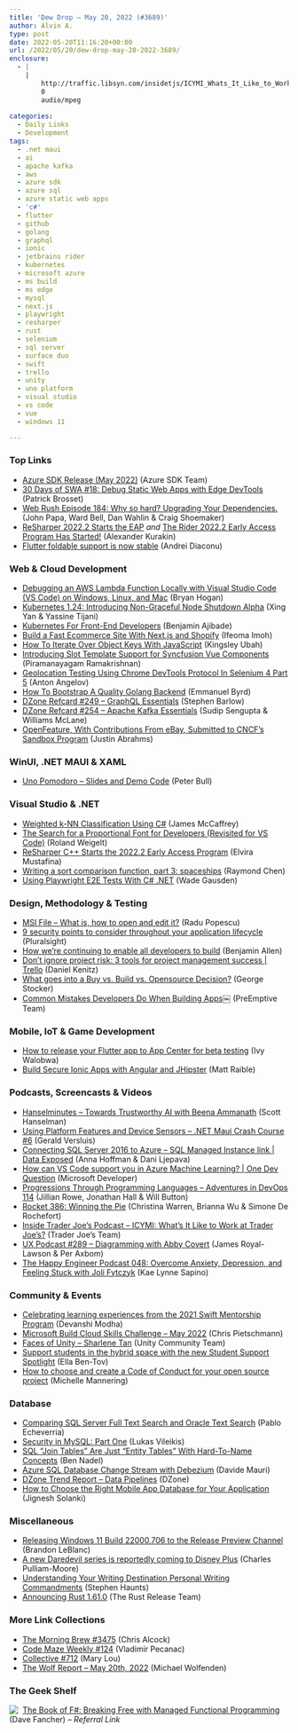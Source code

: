 ```yaml
---
title: 'Dew Drop – May 20, 2022 (#3689)'
author: Alvin A.
type: post
date: 2022-05-20T11:16:20+00:00
url: /2022/05/20/dew-drop-may-20-2022-3689/
enclosure:
  - |
    |
        http://traffic.libsyn.com/insidetjs/ICYMI_Whats_It_Like_to_Work_at_Trader_Joes.mp3
        0
        audio/mpeg
        
categories:
  - Daily Links
  - Development
tags:
  - .net maui
  - ai
  - apache kafka
  - aws
  - azure sdk
  - azure sql
  - azure static web apps
  - 'c#'
  - flutter
  - github
  - golang
  - graphql
  - ionic
  - jetbrains rider
  - kubernetes
  - microsoft azure
  - ms build
  - ms edge
  - mysql
  - next.js
  - playwright
  - resharper
  - rust
  - selenium
  - sql server
  - surface duo
  - swift
  - trello
  - unity
  - uno platform
  - visual studio
  - vs code
  - vue
  - windows 11

---
```

### <a name="top"></a>Top Links

  * <a href="https://devblogs.microsoft.com/azure-sdk/azure-sdk-release-may-2022/?WT.mc_id=DOP-MVP-4025064" target="_blank" rel="noopener">Azure SDK Release (May 2022)</a> (Azure SDK Team)
  * <a href="https://dev.to/azure/18-debug-static-web-apps-with-edge-devtools-34c8" target="_blank" rel="noopener">30 Days of SWA #18: Debug Static Web Apps with Edge DevTools</a> (Patrick Brosset)
  * <a href="https://www.webrush.io/episodes/episode-184-why-so-hard-upgrading-your-dependencies" target="_blank" rel="noopener">Web Rush Episode 184: Why so hard? Upgrading Your Dependencies.</a> (John Papa, Ward Bell, Dan Wahlin & Craig Shoemaker)
  * <a href="https://blog.jetbrains.com/dotnet/2022/05/19/resharper-2022-2-eap/" target="_blank" rel="noopener">ReSharper 2022.2 Starts the EAP</a> _and_ <a href="https://blog.jetbrains.com/dotnet/2022/05/19/rider-2022-2-eap/" target="_blank" rel="noopener">The Rider 2022.2 Early Access Program Has Started!</a> (Alexander Kurakin)
  * <a href="https://devblogs.microsoft.com/surface-duo/flutter-3-foldable/?WT.mc_id=DOP-MVP-4025064" target="_blank" rel="noopener">Flutter foldable support is now stable</a> (Andrei Diaconu)



### <a name="web"></a>Web & Cloud Development

  * <a href="https://nodogmablog.bryanhogan.net/2022/05/debugging-an-aws-lambda-function-locally-with-visual-studio-code-vs-code-on-windows-linux-and-mac/" target="_blank" rel="noopener">Debugging an AWS Lambda Function Locally with Visual Studio Code (VS Code) on Windows, Linux, and Mac</a> (Bryan Hogan)
  * <a href="https://kubernetes.io/blog/2022/05/20/kubernetes-1-24-non-graceful-node-shutdown-alpha/" target="_blank" rel="noopener">Kubernetes 1.24: Introducing Non-Graceful Node Shutdown Alpha</a> (Xing Yan & Yassine Tijani)
  * <a href="https://smashingmagazine.com/2022/05/kubernetes-front-end-developers/" target="_blank" rel="noopener">Kubernetes For Front-End Developers</a> (Benjamin Ajibade)
  * <a href="https://www.telerik.com/blogs/build-fast-ecommerce-site-nextjs-shopify" target="_blank" rel="noopener">Build a Fast Ecommerce Site With Next.js and Shopify</a> (Ifeoma Imoh)
  * <a href="https://code.tutsplus.com/tutorials/how-to-iterate-over-object-keys-with-javascript--cms-41132" target="_blank" rel="noopener">How To Iterate Over Object Keys With JavaScript</a> (Kingsley Ubah)
  * <a href="https://www.syncfusion.com/blogs/post/introducing-slot-template-support-for-syncfusion-vue-components.aspx" target="_blank" rel="noopener">Introducing Slot Template Support for Syncfusion Vue Components</a> (Piramanayagam Ramakrishnan)
  * <a href="https://www.automatetheplanet.com/geolocation-testing-cdp-seleniu/" target="_blank" rel="noopener">Geolocation Testing Using Chrome DevTools Protocol In Selenium 4 Part 5</a> (Anton Angelov)
  * <a href="https://8thlight.com/blog/emmanuel-byrd/2022/05/19/well-thought-project-layout-design-for-a-golang-backend.html" target="_blank" rel="noopener">How To Bootstrap A Quality Golang Backend</a> (Emmanuel Byrd)
  * <a href="https://dzone.com/refcardz/an-overview-of-graphql" target="_blank" rel="noopener">DZone Refcard #249 &#8211; GraphQL Essentials</a> (Stephen Barlow)
  * <a href="https://dzone.com/refcardz/apache-kafka" target="_blank" rel="noopener">DZone Refcard #254 &#8211; Apache Kafka Essentials</a> (Sudip Sengupta & Williams McLane)
  * <a href="https://tech.ebayinc.com/engineering/openfeature-with-contributions-from-ebay-submitted-to-cncfs-sandbox-program/" target="_blank" rel="noopener">OpenFeature, With Contributions From eBay, Submitted to CNCF&#8217;s Sandbox Program</a> (Justin Abrahms)



### <a name="silverlight"></a>WinUI, .NET MAUI & XAML

  * <a href="https://github.com/RoguePlanetoid/UnoPomodoro" target="_blank" rel="noopener">Uno Pomodoro &#8211; Slides and Demo Code</a> (Peter Bull)



### <a name="dotnet"></a>Visual Studio & .NET

  * <a href="https://visualstudiomagazine.com/articles/2022/05/19/weighted-k-nn-classification.aspx" target="_blank" rel="noopener">Weighted k-NN Classification Using C#</a> (James McCaffrey)
  * <a href="https://weblogs.asp.net:443/rweigelt/the-search-for-a-proportional-font-for-developers-revisited-for-vs-code?WT.mc_id=DOP-MVP-4025064" target="_blank" rel="noopener">The Search for a Proportional Font for Developers (Revisited for VS Code)</a> (Roland Weigelt)
  * <a href="https://blog.jetbrains.com/rscpp/2022/05/19/resharper-cpp-2022-2-eap/" target="_blank" rel="noopener">ReSharper C++ Starts the 2022.2 Early Access Program</a> (Elvira Mustafina)
  * <a href="https://devblogs.microsoft.com/oldnewthing/20220519-00/?p=106674" target="_blank" rel="noopener">Writing a sort comparison function, part 3: spaceships</a> (Raymond Chen)
  * <a href="https://dotnetcoretutorials.com/2022/05/20/using-playwright-e2e-tests-with-c-net/" target="_blank" rel="noopener">Using Playwright E2E Tests With C# .NET</a> (Wade Gausden)



### <a name="design"></a>Design, Methodology & Testing

  * <a href="https://www.advancedinstaller.com/what-is-msi-file.html" target="_blank" rel="noopener">MSI File &#8211; What is, how to open and edit it?</a> (Radu Popescu)
  * <a href="https://www.pluralsight.com/blog/software-development/9-security-points-to-consider-throughout-your-application-lifecycle" target="_blank" rel="noopener">9 security points to consider throughout your application lifecycle</a> (Pluralsight)
  * <a href="https://github.blog/2022-05-19-how-were-continuing-to-enable-all-developers-to-build/" target="_blank" rel="noopener">How we’re continuing to enable all developers to build</a> (Benjamin Allen)
  * <a href="https://blog.trello.com/project-risk-management" target="_blank" rel="noopener">Don’t ignore project risk: 3 tools for project management success | Trello</a> (Daniel Kenitz)
  * <a href="https://georgestocker.com/2022/05/19/what-goes-into-a-buy-vs-build-vs-opensource-decision/" target="_blank" rel="noopener">What goes into a Buy vs. Build vs. Opensource Decision?</a> (George Stocker)
  * <a href="https://www.preemptive.com/common-mistakes-developers-do-when-building-apps%ef%bf%bc/" target="_blank" rel="noopener">Common Mistakes Developers Do When Building Apps￼</a> (PreEmptive Team)



### <a name="mobile"></a>Mobile, IoT & Game Development

  * <a href="https://medium.com/flutter-community/how-to-release-your-flutter-app-to-app-center-for-beta-testing-243b8381edab?source=rss----86fb29d7cc6a---4" target="_blank" rel="noopener">How to release your Flutter app to App Center for beta testing</a> (Ivy Walobwa)
  * <a href="https://auth0.com/blog/ionic-angular-jhipster/" target="_blank" rel="noopener">Build Secure Ionic Apps with Angular and JHipster</a> (Matt Raible)



### <a name="podcasts"></a>Podcasts, Screencasts & Videos

  * <a href="https://www.hanselminutes.com/841/towards-trustworthy-ai-with-beena-ammanath" target="_blank" rel="noopener">Hanselminutes &#8211; Towards Trustworthy AI with Beena Ammanath</a> (Scott Hanselman)
  * <a href="http://www.youtube.com/watch?v=eRXiiy800XY" target="_blank" rel="noopener">Using Platform Features and Device Sensors &#8211; .NET Maui Crash Course #6</a> (Gerald Versluis)
  * <a href="http://www.youtube.com/watch?v=6kbJJJTekXg" target="_blank" rel="noopener">Connecting SQL Server 2016 to Azure &#8211; SQL Managed Instance link | Data Exposed</a> (Anna Hoffman & Dani Ljepava)
  * <a href="http://www.youtube.com/watch?v=CNmzbylahvk" target="_blank" rel="noopener">How can VS Code support you in Azure Machine Learning? | One Dev Question</a> (Microsoft Developer)
  * <a href="https://adventuresindevopspodcast.com/progressions-through-programming-languages-devops-114" target="_blank" rel="noopener">Progressions Through Programming Languages &#8211; Adventures in DevOps 114</a> (Jillian Rowe, Jonathan Hall & Will Button)
  * <a href="http://relay.fm/rocket/386" target="_blank" rel="noopener">Rocket 386: Winning the Pie</a> (Christina Warren, Brianna Wu & Simone De Rochefort)
  * <a href="http://traffic.libsyn.com/insidetjs/ICYMI_Whats_It_Like_to_Work_at_Trader_Joes.mp3" target="_blank" rel="noopener">Inside Trader Joe&#8217;s Podcast &#8211; ICYMI: What&#8217;s It Like to Work at Trader Joe&#8217;s?</a> (Trader Joe&#8217;s Team)
  * <a href="https://uxpodcast.com/289-diagramming-stuck-abby-covert/" target="_blank" rel="noopener">UX Podcast #289 &#8211; Diagramming with Abby Covert</a> (James Royal-Lawson & Per Axbom)
  * <a href="https://oasisofcourage.com/048-overcome-anxiety-depression-and-feeling-stuck-with-joli-fytczyk/" target="_blank" rel="noopener">The Happy Engineer Podcast 048: Overcome Anxiety, Depression, and Feeling Stuck with Joli Fytczyk</a> (Kae Lynne Sapino)



### <a name="events"></a>Community & Events

  * <a href="https://swift.org/blog/mentorship-2022/" target="_blank" rel="noopener">Celebrating learning experiences from the 2021 Swift Mentorship Program</a> (Devanshi Modha)
  * <a href="https://build5nines.com/microsoft-build-cloud-skills-challenge-may-2022/" target="_blank" rel="noopener">Microsoft Build Cloud Skills Challenge – May 2022</a> (Chris Pietschmann)
  * <a href="https://blog.unity.com/community/faces-of-unity-sharlene-tan" target="_blank" rel="noopener">Faces of Unity – Sharlene Tan</a> (Unity Community Team)
  * <a href="https://techcommunity.microsoft.com/t5/education-blog/support-students-in-the-hybrid-space-with-the-new-student/ba-p/3355757?WT.mc_id=DOP-MVP-4025064" target="_blank" rel="noopener">Support students in the hybrid space with the new Student Support Spotlight</a> (Ella Ben-Tov)
  * <a href="http://www.youtube.com/watch?v=AAYoJnyJ-RY" target="_blank" rel="noopener">How to choose and create a Code of Conduct for your open source project</a> (Michelle Mannering)



### <a name="sql"></a>Database

  * <a href="https://www.mssqltips.com/sqlservertip/7247/sql-server-full-text-search-vs-oracle-text-search/" target="_blank" rel="noopener">Comparing SQL Server Full Text Search and Oracle Text Search</a> (Pablo Echeverria)
  * <a href="https://www.red-gate.com/simple-talk/databases/mysql/security-in-mysql-part-one/" target="_blank" rel="noopener">Security in MySQL: Part One</a> (Lukas Vileikis)
  * <a href="https://www.bennadel.com/blog/4267-sql-join-tables-are-just-entity-tables-with-hard-to-name-concepts.htm" target="_blank" rel="noopener">SQL &#8220;Join Tables&#8221; Are Just &#8220;Entity Tables&#8221; With Hard-To-Name Concepts</a> (Ben Nadel)
  * <a href="https://dev.to/azure/azure-sql-sql-server-change-stream-with-debezium-3ha2" target="_blank" rel="noopener">Azure SQL Database Change Stream with Debezium</a> (Davide Mauri)
  * <a href="https://dzone.com/trendreports/data-pipelines-1" target="_blank" rel="noopener">DZone Trend Report &#8211; Data Pipelines</a> (DZone)
  * <a href="https://www.simform.com/blog/mobile-app-developers-database-selection/" target="_blank" rel="noopener">How to Choose the Right Mobile App Database for Your Application</a> (Jignesh Solanki)



### <a name="misc"></a>Miscellaneous

  * <a href="https://blogs.windows.com/windows-insider/2022/05/19/releasing-windows-11-build-22000-706-to-the-release-preview-channel/?WT.mc_id=WD-MVP-4025064" target="_blank" rel="noopener">Releasing Windows 11 Build 22000.706 to the Release Preview Channel</a> (Brandon LeBlanc)
  * <a href="https://www.theverge.com/2022/5/19/23131453/daredevil-mcu-marvel-disney-plus-series" target="_blank" rel="noopener">A new Daredevil series is reportedly coming to Disney Plus</a> (Charles Pulliam-Moore)
  * <a href="https://stephenhaunts.com/2022/05/20/understanding-your-writing-destination-personal-writing-commandments/" target="_blank" rel="noopener">Understanding Your Writing Destination Personal Writing Commandments</a> (Stephen Haunts)
  * <a href="https://blog.rust-lang.org/2022/05/19/Rust-1.61.0.html" target="_blank" rel="noopener">Announcing Rust 1.61.0</a> (The Rust Release Team)



### <a name="links"></a>More Link Collections

  * <a href="https://blog.cwa.me.uk/2022/05/20/the-morning-brew-3475/" target="_blank" rel="noopener">The Morning Brew #3475</a> (Chris Alcock)
  * <a href="https://code-maze.com/code-maze-weekly-124/" target="_blank" rel="noopener">Code Maze Weekly #124</a> (Vladimir Pecanac)
  * <a href="https://tympanus.net/codrops/collective/collective-712/" target="_blank" rel="noopener">Collective #712</a> (Mary Lou)
  * <a href="https://michael-wolfenden.github.io/2022/05/20/may-20th-2022/" target="_blank" rel="noopener">The Wolf Report &#8211; May 20th, 2022</a> (Michael Wolfenden)



### <a name="shelf"></a>The Geek Shelf

<a href="https://www.amazon.com/dp/1593275528/?tag=amavin-20" target="_blank" rel="noopener"><img decoding="async" align="left" style="margin: 0px 4px 0px 0px; border: 0px currentcolor; border-image: none; float: left; display: inline; background-image: none;" src="https://m.media-amazon.com/images/I/51DIdtQsnFL._SS135_.jpg" border="0" /></a>&nbsp;<a href="https://www.amazon.com/dp/1593275528/?tag=amavin-20" target="_blank" rel="noopener">The Book of F#: Breaking Free with Managed Functional Programming</a> (Dave Fancher) _&#8211; Referral Link_
